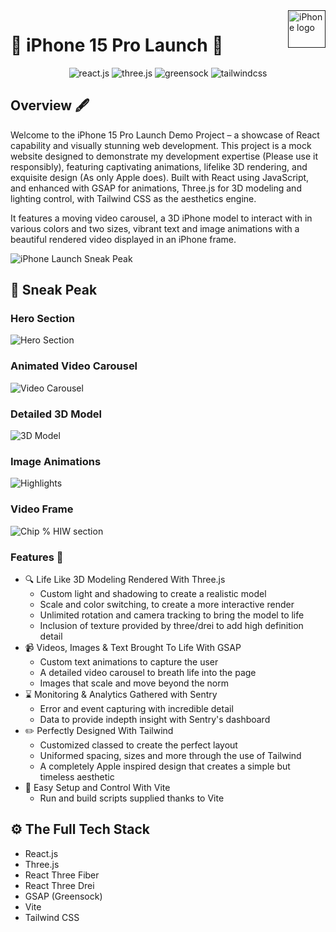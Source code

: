 <a href="">
    <img src="https://th.bing.com/th/id/OIP.SWrf9ShmAkXcqLOeF1dBNwHaE8?rs=1&pid=ImgDetMain" alt="iPhone logo" title="Apple iPhone 15 Pro" align="right" height="60" />
</a>

# :iphone: iPhone 15 Pro Launch :iphone: #

<div align="center">
    <img src="https://img.shields.io/badge/-React_JS-black?style=for-the-badge&logoColor=white&logo=react&color=61DAFB" alt="react.js" />
    <img src="https://img.shields.io/badge/-Three_JS-black?style=for-the-badge&logoColor=white&logo=threedotjs&color=000000" alt="three.js" />
    <img src="https://img.shields.io/badge/-GSAP-black?style=for-the-badge&logoColor=white&logo=greensock&color=88CE02" alt="greensock" />
    <img src="https://img.shields.io/badge/-Tailwind_CSS-black?style=for-the-badge&logoColor=white&logo=tailwindcss&color=06B6D4" alt="tailwindcss" />
  </div>

## Overview :fountain_pen: ##
Welcome to the iPhone 15 Pro Launch Demo Project – a showcase of React capability and visually stunning web development. This project is a mock website designed to demonstrate my development expertise (Please use it responsibly), featuring captivating animations, lifelike 3D rendering, and exquisite design (As only Apple does). Built with React using JavaScript, and enhanced with GSAP for animations, Three.js for 3D modeling and lighting control, with Tailwind CSS as the aesthetics engine. 

It features a moving video carousel, a 3D iPhone model to interact with in various colors and two sizes, vibrant text and image animations with a beautiful rendered video displayed in an iPhone frame.

![iPhone Launch Sneak Peak](https://github.com/Jay-TheFullStackEnginner/apple-clone-showcase/blob/development/iphone-launch/git_assets/iPhone-Launch-Short.gif)

## :rocket: Sneak Peak ##

### Hero Section ###
![Hero Section](https://github.com/Jay-TheFullStackEnginner/apple-clone-showcase/blob/development/iphone-launch/git_assets/Iphone-launch-1.png)

### Animated Video Carousel ###
![Video Carousel](https://github.com/Jay-TheFullStackEnginner/apple-clone-showcase/blob/development/iphone-launch/git_assets/Iphone-launch-2.png)

### Detailed 3D Model ###
![3D Model](https://github.com/Jay-TheFullStackEnginner/apple-clone-showcase/blob/development/iphone-launch/git_assets/Iphone-launch-3.png)

### Image Animations ###
![Highlights](https://github.com/Jay-TheFullStackEnginner/apple-clone-showcase/blob/development/iphone-launch/git_assets/Iphone-launch-4.png)

### Video Frame ###
![Chip % HIW section](https://github.com/Jay-TheFullStackEnginner/apple-clone-showcase/blob/development/iphone-launch/git_assets/Iphone-launch-5.png)

### Features :mechanical_arm: ###
- :mag: Life Like 3D Modeling Rendered With Three.js
    - Custom light and shadowing to create a realistic model
    - Scale and color switching, to create a more interactive render
    - Unlimited rotation and camera tracking to bring the model to life
    - Inclusion of texture provided by three/drei to add high definition detail
- :video_camera: Videos, Images & Text Brought To Life With GSAP
    - Custom text animations to capture the user
    - A detailed video carousel to breath life into the page
    - Images that scale and move beyond the norm
- :hourglass: Monitoring & Analytics Gathered with Sentry 
    - Error and event capturing with incredible detail
    - Data to provide indepth insight with Sentry's dashboard
- :pencil2: Perfectly Designed With Tailwind
    - Customized classed to create the perfect layout
    - Uniformed spacing, sizes and more through the use of Tailwind
    - A completely Apple inspired design that creates a simple but timeless aesthetic
- :wrench: Easy Setup and Control With Vite
    - Run and build scripts supplied thanks to Vite

## <a name="tech-stack">⚙️ The Full Tech Stack</a>

- React.js
- Three.js
- React Three Fiber
- React Three Drei
- GSAP (Greensock)
- Vite
- Tailwind CSS


